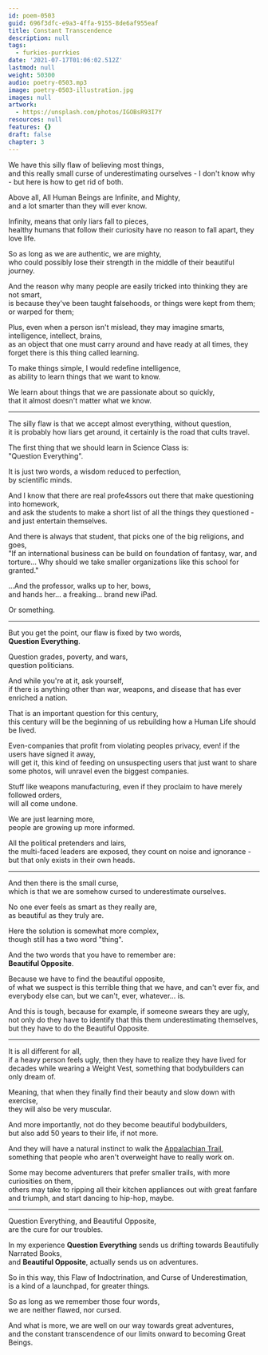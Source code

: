 ```yaml
---
id: poem-0503
guid: 696f3dfc-e9a3-4ffa-9155-8de6af955eaf
title: Constant Transcendence
description: null
tags:
  - furkies-purrkies
date: '2021-07-17T01:06:02.512Z'
lastmod: null
weight: 50300
audio: poetry-0503.mp3
image: poetry-0503-illustration.jpg
images: null
artwork:
  - https://unsplash.com/photos/IGOBsR93I7Y
resources: null
features: {}
draft: false
chapter: 3
---
```


We have this silly flaw of believing most things,\
and this really small curse of underestimating ourselves - I don't know why - but here is how to get rid of both.

Above all, All Human Beings are Infinite, and Mighty,\
and a lot smarter than they will ever know.

Infinity, means that only liars fall to pieces,\
healthy humans that follow their curiosity have no reason to fall apart, they love life.

So as long as we are authentic, we are mighty,\
who could possibly lose their strength in the middle of their beautiful journey.

And the reason why many people are easily tricked into thinking they are not smart,\
is because they've been taught falsehoods, or things were kept from them; or warped for them;

Plus, even when a person isn't mislead, they may imagine smarts, intelligence, intellect, brains,\
as an object that one must carry around and have ready at all times, they forget there is this thing called learning.

To make things simple, I would redefine intelligence,\
as ability to learn things that we want to know.

We learn about things that we are passionate about so quickly,\
that it almost doesn't matter what we know.

---

The silly flaw is that we accept almost everything, without question,\
it is probably how liars get around, it certainly is the road that cults travel.

The first thing that we should learn in Science Class is:\
"Question Everything".

It is just two words, a wisdom reduced to perfection,\
by scientific minds.

And I know that there are real profe4ssors out there that make questioning into homework,\
and ask the students to make a short list of all the things they questioned - and just entertain themselves.

And there is always that student, that picks one of the big religions, and goes,\
"If an international business can be build on foundation of fantasy, war, and torture... Why should we take smaller organizations like this school for granted."

...And the professor, walks up to her, bows,\
and hands her... a freaking... brand new iPad.

Or something.

---

But you get the point, our flaw is fixed by two words,\
**Question Everything**.

Question grades, poverty, and wars,\
question politicians.

And while you're at it, ask yourself,\
if there is anything other than war, weapons, and disease that has ever enriched a nation.

That is an important question for this century,\
this century will be the beginning of us rebuilding how a Human Life should be lived.

Even-companies that profit from violating peoples privacy, even! if the users have signed it away,\
will get it, this kind of feeding on unsuspecting users that just want to share some photos, will unravel even the biggest companies.

Stuff like weapons manufacturing, even if they proclaim to have merely followed orders,\
will all come undone.

We are just learning more,\
people are growing up more informed.

All the political pretenders and lairs,\
the multi-faced leaders are exposed, they count on noise and ignorance - but that only exists in their own heads.

---

And then there is the small curse,\
which is that we are somehow cursed to underestimate ourselves.

No one ever feels as smart as they really are,\
as beautiful as they truly are.

Here the solution is somewhat more complex,\
though still has a two word "thing".

And the two words that you have to remember are:\
**Beautiful Opposite**.

Because we have to find the beautiful opposite,\
of what we suspect is this terrible thing that we have, and can't ever fix, and everybody else can, but we can't, ever, whatever... is.

And this is tough, because for example, if someone swears they are ugly,\
not only do they have to identify that this them underestimating themselves, but they have to do the Beautiful Opposite.

---

It is all different for all,\
if a heavy person feels ugly, then they have to realize they have lived for decades while wearing a Weight Vest, something that bodybuilders can only dream of.

Meaning, that when they finally find their beauty and slow down with exercise,\
they will also be very muscular.

And more importantly, not do they become beautiful bodybuilders,\
but also add 50 years to their life, if not more.

And they will have a natural instinct to walk the [Appalachian Trail](https://www.youtube.com/watch?v=hPSvdKTEZug),\
something that people who aren't overweight have to really work on.

Some may become adventurers that prefer smaller trails, with more curiosities on them,\
others may take to ripping all their kitchen appliances out with great fanfare and triumph, and start dancing to hip-hop, maybe.

---

Question Everything, and Beautiful Opposite,\
are the cure for our troubles.

In my experience **Question Everything** sends us drifting towards Beautifully Narrated Books,\
and **Beautiful Opposite**, actually sends us on adventures.

So in this way, this Flaw of Indoctrination, and Curse of Underestimation,\
is a kind of a launchpad, for greater things.

So as long as we remember those four words,\
we are neither flawed, nor cursed.

And what is more, we are well on our way towards great adventures,\
and the constant transcendence of our limits onward to becoming Great Beings.
